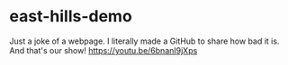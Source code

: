 # east-hills-demo
Just a joke of a webpage. 
I literally made a GitHub to share how bad it is. 
And that's our show! 
https://youtu.be/6bnanI9jXps
